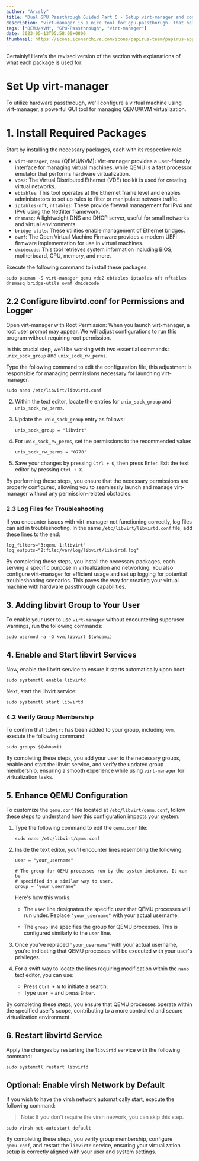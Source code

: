 ```yaml
---
author: "Arcsly"
title: "Dual GPU Passthrough Guided Part 5 - Setup virt-manager and config"
description: "virt-manager is a nice tool for gpu-passthorugh. that helping you control the pci device."
tags: ["QEMU/KVM", "GPU-Passthrough", "virt-manager"]
date: 2023-05-13T05:58:00+0800
thumbnail: https://icons.iconarchive.com/icons/papirus-team/papirus-apps/512/virt-manager-icon.png
---
```


Certainly! Here's the revised version of the section with explanations of what each package is used for:

# Set Up virt-manager

To utilize hardware passthrough, we'll configure a virtual machine using virt-manager, a powerful GUI tool for managing QEMU/KVM virtualization.

# 1. Install Required Packages

Start by installing the necessary packages, each with its respective role:

- `virt-manager`, `qemu` (QEMU/KVM): Virt-manager provides a user-friendly interface for managing virtual machines, while QEMU is a fast processor emulator that performs hardware virtualization.
- `vde2`: The Virtual Distributed Ethernet (VDE) toolkit is used for creating virtual networks.
- `ebtables`: This tool operates at the Ethernet frame level and enables administrators to set up rules to filter or manipulate network traffic.
- `iptables-nft`, `nftables`: These provide firewall management for IPv4 and IPv6 using the Netfilter framework.
- `dnsmasq`: A lightweight DNS and DHCP server, useful for small networks and virtual environments.
- `bridge-utils`: These utilities enable management of Ethernet bridges.
- `ovmf`: The Open Virtual Machine Firmware provides a modern UEFI firmware implementation for use in virtual machines.
- `dmidecode`: This tool retrieves system information including BIOS, motherboard, CPU, memory, and more.

Execute the following command to install these packages:
```shell
sudo pacman -S virt-manager qemu vde2 ebtables iptables-nft nftables dnsmasq bridge-utils ovmf dmidecode
```

## 2.2 Configure libvirtd.conf for Permissions and Logger

Open virt-manager with Root Permission:
When you launch virt-manager, a root user prompt may appear. We will adjust configurations to run this program without requiring root permission.

In this crucial step, we'll be working with two essential commands: `unix_sock_group` and `unix_sock_rw_perms`.

Type the following command to edit the configuration file, this adjustment is responsible for managing permissions necessary for launching virt-manager.

```shell
sudo nano /etc/libvirt/libvirtd.conf
```

2. Within the text editor, locate the entries for `unix_sock_group` and `unix_sock_rw_perms`.

3. Update the `unix_sock_group` entry as follows:

   ```plaintext
   unix_sock_group = "libvirt"
   ```

4. For `unix_sock_rw_perms`, set the permissions to the recommended value:

   ```plaintext
   unix_sock_rw_perms = "0770"
   ```

5. Save your changes by pressing `Ctrl + O`, then press Enter. Exit the text editor by pressing `Ctrl + X`.

By performing these steps, you ensure that the necessary permissions are properly configured, allowing you to seamlessly launch and manage virt-manager without any permission-related obstacles.


### 2.3 Log Files for Troubleshooting

   If you encounter issues with virt-manager not functioning correctly, log files can aid in troubleshooting. In the same `/etc/libvirt/libvirtd.conf` file, add these lines to the end:

   ```shell
   log_filters="3:qemu 1:libvirt"
   log_outputs="2:file:/var/log/libvirt/libvirtd.log"
   ```

By completing these steps, you install the necessary packages, each serving a specific purpose in virtualization and networking. You also configure virt-manager for efficient usage and set up logging for potential troubleshooting scenarios. This paves the way for creating your virtual machine with hardware passthrough capabilities.

## 3. Adding libvirt Group to Your User

To enable your user to use `virt-manager` without encountering superuser warnings, run the following commands:

```shell
sudo usermod -a -G kvm,libvirt $(whoami)
```

## 4. Enable and Start libvirt Services

Now, enable the libvirt service to ensure it starts automatically upon boot:

```shell
sudo systemctl enable libvirtd
```

Next, start the libvirt service:

```shell
sudo systemctl start libvirtd
```

### 4.2 Verify Group Membership

To confirm that `libvirt` has been added to your group, including `kvm`, execute the following command:

```shell
sudo groups $(whoami)
```

By completing these steps, you add your user to the necessary groups, enable and start the libvirt service, and verify the updated group membership, ensuring a smooth experience while using `virt-manager` for virtualization tasks.

## 5. Enhance QEMU Configuration

To customize the `qemu.conf` file located at `/etc/libvirt/qemu.conf`, follow these steps to understand how this configuration impacts your system:

1. Type the following command to edit the `qemu.conf` file:

   ```shell
   sudo nano /etc/libvirt/qemu.conf
   ```

2. Inside the text editor, you'll encounter lines resembling the following:

   ```plaintext
   user = "your_username"

   # The group for QEMU processes run by the system instance. It can be
   # specified in a similar way to user.
   group = "your_username"
   ```

   Here's how this works:
   
   - The `user` line designates the specific user that QEMU processes will run under. Replace `"your_username"` with your actual username.
   
   - The `group` line specifies the group for QEMU processes. This is configured similarly to the `user` line.
   
3. Once you've replaced `"your_username"` with your actual username, you're indicating that QEMU processes will be executed with your user's privileges.

4. For a swift way to locate the lines requiring modification within the `nano` text editor, you can use:

   - Press `Ctrl + W` to initiate a search.
   - Type `user =` and press `Enter`.

By completing these steps, you ensure that QEMU processes operate within the specified user's scope, contributing to a more controlled and secure virtualization environment.

## 6. Restart libvirtd Service

Apply the changes by restarting the `libvirtd` service with the following command:
```shell
sudo systemctl restart libvirtd
```

## Optional: Enable virsh Network by Default

If you wish to have the virsh network automatically start, execute the following command:
> Note: If you don't require the virsh network, you can skip this step.
```shell
sudo virsh net-autostart default
```

By completing these steps, you verify group membership, configure `qemu.conf`, and restart the `libvirtd` service, ensuring your virtualization setup is correctly aligned with your user and system settings.